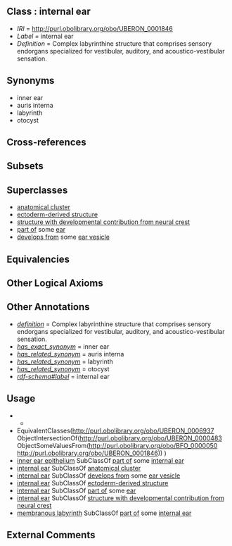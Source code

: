 
## Class : internal ear

 * *IRI* = http://purl.obolibrary.org/obo/UBERON_0001846
 * *Label* = internal ear
 * *Definition* = Complex labyrinthine structure that comprises sensory endorgans specialized for vestibular, auditory, and acoustico-vestibular sensation.

## Synonyms

 * inner ear
 * auris interna
 * labyrinth
 * otocyst

## Cross-references


## Subsets


## Superclasses

 * [anatomical cluster](../../UBERON/77/UBERON_0000477.md)
 * [ectoderm-derived structure](../../UBERON/21/UBERON_0004121.md)
 * [structure with developmental contribution from neural crest](../../UBERON/14/UBERON_0010314.md)
 * [part of](../../BFO/50/BFO_0000050.md) some [ear](../../UBERON/90/UBERON_0001690.md)
 * [develops from](../../RO/02/RO_0002202.md) some [ear vesicle](../../UBERON/51/UBERON_0003051.md)

## Equivalencies


## Other Logical Axioms


## Other Annotations

 * *[definition](../../IAO/15/IAO_0000115.md)* = Complex labyrinthine structure that comprises sensory endorgans specialized for vestibular, auditory, and acoustico-vestibular sensation.
 * *[has_exact_synonym](../../ym/oboInOwl#hasExactSynonym.md)* = inner ear
 * *[has_related_synonym](../../ym/oboInOwl#hasRelatedSynonym.md)* = auris interna
 * *[has_related_synonym](../../ym/oboInOwl#hasRelatedSynonym.md)* = labyrinth
 * *[has_related_synonym](../../ym/oboInOwl#hasRelatedSynonym.md)* = otocyst
 * *[rdf-schema#label](../../el/rdf-schema#label.md)* = internal ear

## Usage

 * -
 * EquivalentClasses(<http://purl.obolibrary.org/obo/UBERON_0006937> ObjectIntersectionOf(<http://purl.obolibrary.org/obo/UBERON_0000483> ObjectSomeValuesFrom(<http://purl.obolibrary.org/obo/BFO_0000050> <http://purl.obolibrary.org/obo/UBERON_0001846>)) )
 * [inner ear epithelium](../../UBERON/37/UBERON_0006937.md) SubClassOf [part of](../../BFO/50/BFO_0000050.md) some [internal ear](../../UBERON/46/UBERON_0001846.md)
 * [internal ear](../../UBERON/46/UBERON_0001846.md) SubClassOf [anatomical cluster](../../UBERON/77/UBERON_0000477.md)
 * [internal ear](../../UBERON/46/UBERON_0001846.md) SubClassOf [develops from](../../RO/02/RO_0002202.md) some [ear vesicle](../../UBERON/51/UBERON_0003051.md)
 * [internal ear](../../UBERON/46/UBERON_0001846.md) SubClassOf [ectoderm-derived structure](../../UBERON/21/UBERON_0004121.md)
 * [internal ear](../../UBERON/46/UBERON_0001846.md) SubClassOf [part of](../../BFO/50/BFO_0000050.md) some [ear](../../UBERON/90/UBERON_0001690.md)
 * [internal ear](../../UBERON/46/UBERON_0001846.md) SubClassOf [structure with developmental contribution from neural crest](../../UBERON/14/UBERON_0010314.md)
 * [membranous labyrinth](../../UBERON/49/UBERON_0001849.md) SubClassOf [part of](../../BFO/50/BFO_0000050.md) some [internal ear](../../UBERON/46/UBERON_0001846.md)

## External Comments

